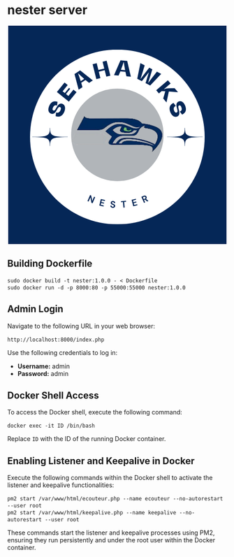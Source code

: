 # nester server

<p align="center">
  <img src="images/info.png">
</p>


## Building Dockerfile

```
sudo docker build -t nester:1.0.0 - < Dockerfile
sudo docker run -d -p 8000:80 -p 55000:55000 nester:1.0.0
```

## Admin Login

Navigate to the following URL in your web browser:

```
http://localhost:8000/index.php
```

Use the following credentials to log in:

- **Username:** admin
- **Password:** admin

## Docker Shell Access

To access the Docker shell, execute the following command:

```
docker exec -it ID /bin/bash
```

Replace `ID` with the ID of the running Docker container.

## Enabling Listener and Keepalive in Docker

Execute the following commands within the Docker shell to activate the listener and keepalive functionalities:

```
pm2 start /var/www/html/ecouteur.php --name ecouteur --no-autorestart --user root
pm2 start /var/www/html/keepalive.php --name keepalive --no-autorestart --user root
```

These commands start the listener and keepalive processes using PM2, ensuring they run persistently and under the root user within the Docker container.
